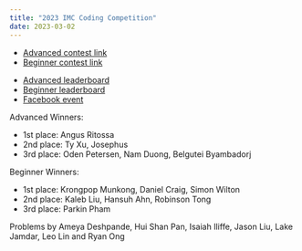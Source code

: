 ```yaml
---
title: "2023 IMC Coding Competition"
date: 2023-03-02
---
```


- [Advanced contest link](https://www.hackerrank.com/contests/imc-x-csesoc-x-cpmsoc-coding-competition-2023-advanced)
- [Beginner contest link](https://www.hackerrank.com/contests/imc-x-csesoc-x-cpmsoc-coding-competition-2023-beginner)
<!--more-->
- [Advanced leaderboard](advanced_leaderboard)
- [Beginner leaderboard](beginner_leaderboard)
- [Facebook event](https://www.facebook.com/events/742155674149402)

Advanced Winners:

- 1st place: Angus Ritossa
- 2nd place: Ty Xu, Josephus
- 3rd place: Oden Petersen, Nam Duong, Belgutei Byambadorj

Beginner Winners:
- 1st place: Krongpop Munkong, Daniel Craig, Simon Wilton
- 2nd place: Kaleb Liu, Hansuh Ahn, Robinson Tong
- 3rd place: Parkin Pham

Problems by Ameya Deshpande, Hui Shan Pan, Isaiah Iliffe, Jason Liu, Lake Jamdar, Leo Lin and Ryan Ong